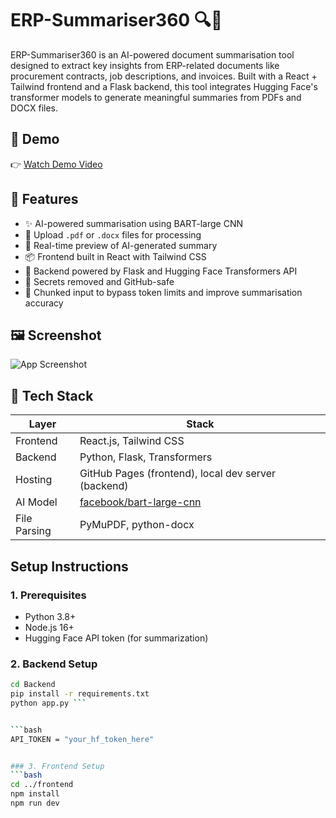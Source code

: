 # ERP-Summariser360 🔍📄

ERP-Summariser360 is an AI-powered document summarisation tool designed to extract key insights from ERP-related documents like procurement contracts, job descriptions, and invoices. Built with a React + Tailwind frontend and a Flask backend, this tool integrates Hugging Face's transformer models to generate meaningful summaries from PDFs and DOCX files.

## 🚀 Demo

👉 [Watch Demo Video](https://github.com/user-attachments/assets/aaec62eb-5feb-431e-a29c-1443eeb063a2)

## 🧠 Features

- ✨ AI-powered summarisation using BART-large CNN
- 📁 Upload `.pdf` or `.docx` files for processing
- 🧠 Real-time preview of AI-generated summary
- 📦 Frontend built in React with Tailwind CSS
- 🔧 Backend powered by Flask and Hugging Face Transformers API
- 🔐 Secrets removed and GitHub-safe
- 🔄 Chunked input to bypass token limits and improve summarisation accuracy

## 🖼️ Screenshot

![App Screenshot](https://github.com/user-attachments/assets/a10bff18-ae3c-4370-b4c0-ddbf1d6589ff)


## 🧱 Tech Stack

| Layer     | Stack                        |
|-----------|------------------------------|
| Frontend  | React.js, Tailwind CSS       |
| Backend   | Python, Flask, Transformers  |
| Hosting   | GitHub Pages (frontend), local dev server (backend) |
| AI Model  | [facebook/bart-large-cnn](https://huggingface.co/facebook/bart-large-cnn) |
| File Parsing | PyMuPDF, python-docx       |

## Setup Instructions

### 1. Prerequisites
- Python 3.8+
- Node.js 16+
- Hugging Face API token (for summarization)

### 2. Backend Setup
```bash
cd Backend
pip install -r requirements.txt
python app.py ```


```bash
API_TOKEN = "your_hf_token_here"


### 3. Frontend Setup
```bash
cd ../frontend
npm install
npm run dev
